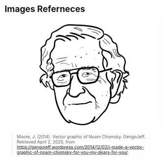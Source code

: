 # Images Referneces
![Chomsky.png](/curso-ia-luarca-slides/recursos/Chomsky.png)
> Moore, J. (2014). Vector graphic of Noam Chomsky. GengoJeff. Retrieved April 2, 2025, from https://gengojeff.wordpress.com/2014/12/02/i-made-a-vector-graphic-of-noam-chomsky-for-you-my-dears-for-you/.